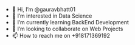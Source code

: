 - 👋 Hi, I’m @gauravbhatt01
- 👀 I’m interested in Data Science
- 🌱 I’m currently learning BackEnd Development
- 💞️ I’m looking to collaborate on Web Projects
- 📫 How to reach me on +918171369192

<!---
gauravbhatt01/gauravbhatt01 is a ✨ special ✨ repository because its `README.md` (this file) appears on your GitHub profile.
You can click the Preview link to take a look at your changes.
--->
